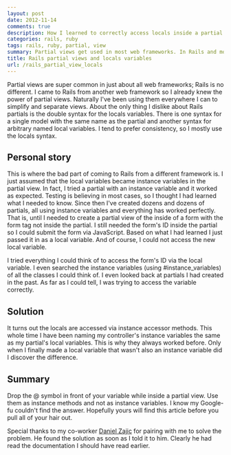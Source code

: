 ```yaml
---
layout: post
date: 2012-11-14
comments: true
description: How I learned to correctly access locals inside a partial view template.
categories: rails, ruby
tags: rails, ruby, partial, view
summary: Partial views get used in most web frameworks. In Rails and most other frameworks you can pass local variables to your partials. This is how I learned that in Rails these locals are instance methods and not instance variables.
title: Rails partial views and locals variables
url: /rails_partial_view_locals
---
```


Partial views are super common in just about all web frameworks; Rails is no different. I came to Rails from another web framework so I already knew the power of partial views. Naturally I've been using them everywhere I can to simplify and separate views. About the only thing I dislike about Rails partials is the double syntax for the locals variables. There is one syntax for a single model with the same name as the partial and another syntax for arbitrary named local variables. I tend to prefer consistency, so I mostly use the locals syntax.

## Personal story

This is where the bad part of coming to Rails from a different framework is. I just assumed that the local variables became instance variables in the partial view. In fact, I tried a partial with an instance variable and it worked as expected. Testing is believing in most cases, so I thought I had learned what I needed to know. Since then I've created dozens and dozens of partials, all using instance variables and everything has worked perfectly. That is, until I needed to create a partial view of the inside of a form with the form tag not inside the partial. I still needed the form's ID inside the partial so I could submit the form via JavaScript. Based on what I had learned I just passed it in as a local variable. And of course, I could not access the new local variable.

I tried everything I could think of to access the form's ID via the local variable. I even searched the instance variables (using #instance\_variables) of all the classes I could think of. I even looked back at partials I had created in the past. As far as I could tell, I was trying to access the variable correctly.

## Solution

It turns out the locals are accessed via instance accessor methods. This whole time I have been naming my controller's instance variables the same as my partial's local variables. This is why they always worked before. Only when I finally made a local variable that wasn't also an instance variable did I discover the difference.

## Summary

Drop the @ symbol in front of your variable while inside a partial view. Use them as instance methods and not as instance variables. I know my Google-fu couldn't find the answer. Hopefully yours will find this article before you pull all of your hair out.

Special thanks to my co-worker [Daniel Zajic][1] for pairing with me to solve the problem. He found the solution as soon as I told it to him. Clearly he had read the documentation I should have read earlier.

[1]: http://www.danielzajic.com/
